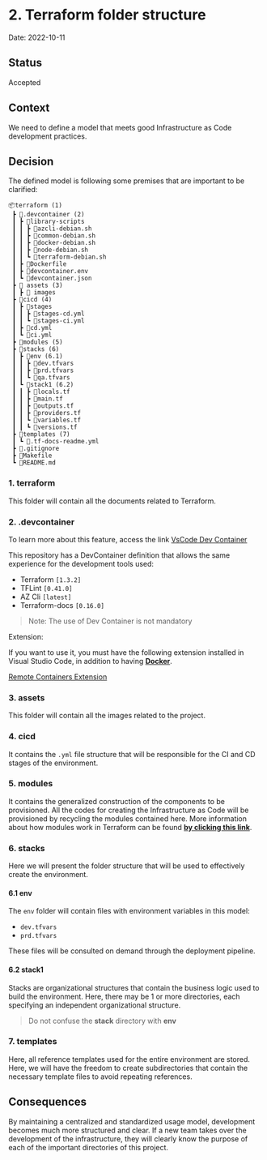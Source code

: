 # 2. Terraform folder structure

Date: 2022-10-11

## Status

Accepted

## Context

We need to define a model that meets good Infrastructure as Code development practices.

## Decision

The defined model is following some premises that are important to be clarified:

```
📦terraform (1)
 ┣ 📂.devcontainer (2)
 ┃ ┣ 📂library-scripts
 ┃ ┃ ┣ 📜azcli-debian.sh
 ┃ ┃ ┣ 📜common-debian.sh
 ┃ ┃ ┣ 📜docker-debian.sh
 ┃ ┃ ┣ 📜node-debian.sh
 ┃ ┃ ┗ 📜terraform-debian.sh
 ┃ ┣ 📜Dockerfile
 ┃ ┣ 📜devcontainer.env
 ┃ ┗ 📜devcontainer.json
 ┣ 📂 assets (3)
 ┃ ┣ 📂 images
 ┣ 📂cicd (4)
 ┃ ┣ 📂stages
 ┃ ┃ ┣ 📜stages-cd.yml
 ┃ ┃ ┗ 📜stages-ci.yml
 ┃ ┣ 📜cd.yml
 ┃ ┗ 📜ci.yml
 ┣ 📂modules (5)
 ┣ 📂stacks (6)
 ┃ ┣ 📂env (6.1)
 ┃ ┃ ┣ 📜dev.tfvars
 ┃ ┃ ┣ 📜prd.tfvars
 ┃ ┃ ┗ 📜qa.tfvars
 ┃ ┗ 📂stack1 (6.2)
 ┃ ┃ ┣ 📜locals.tf
 ┃ ┃ ┣ 📜main.tf
 ┃ ┃ ┣ 📜outputs.tf
 ┃ ┃ ┣ 📜providers.tf
 ┃ ┃ ┗ 📜variables.tf
 ┃ ┃ ┗ 📜versions.tf
 ┣ 📂templates (7)
 ┃ ┗ 📜.tf-docs-readme.yml
 ┣ 📜.gitignore
 ┣ 📜Makefile 
 ┗ 📜README.md
```

### 1. terraform
This folder will contain all the documents related to Terraform.

### 2. .devcontainer

To learn more about this feature, access the link [VsCode Dev Container](https://code.visualstudio.com/docs/remote/create-dev-container)

This repository has a DevContainer definition that allows the same experience for the development tools used:
- Terraform `[1.3.2]`
- TFLint `[0.41.0]`
- AZ Cli `[latest]`
- Terraform-docs `[0.16.0]`

> Note: The use of Dev Container is not mandatory

Extension:

If you want to use it, you must have the following extension installed in Visual Studio Code, in addition to having [**Docker**](https://docs.docker.com/get-docker/).

[Remote Containers Extension](https://marketplace.visualstudio.com/items?itemName=ms-vscode-remote.remote-containers)

### 3. assets

This folder will contain all the images related to the project.

### 4. cicd
It contains the `.yml` file structure that will be responsible for the CI and CD stages of the environment.

### 5. modules
It contains the generalized construction of the components to be provisioned. All the codes for creating the Infrastructure as Code will be provisioned by recycling the modules contained here. More information about how modules work in Terraform can be found [**by clicking this link**](https://www.terraform.io/docs/language/modules/develop/index.html).

### 6. stacks
Here we will present the folder structure that will be used to effectively create the environment.

#### 6.1 env
The `env` folder will contain files with environment variables in this model:
- `dev.tfvars`
- `prd.tfvars`

These files will be consulted on demand through the deployment pipeline.

#### 6.2 stack1
Stacks are organizational structures that contain the business logic used to build the environment. Here, there may be 1 or more directories, each specifying an independent organizational structure.

> Do not confuse the **stack** directory with **env**

### 7. templates
Here, all reference templates used for the entire environment are stored. Here, we will have the freedom to create subdirectories that contain the necessary template files to avoid repeating references.

## Consequences

By maintaining a centralized and standardized usage model, development becomes much more structured and clear. If a new team takes over the development of the infrastructure, they will clearly know the purpose of each of the important directories of this project.